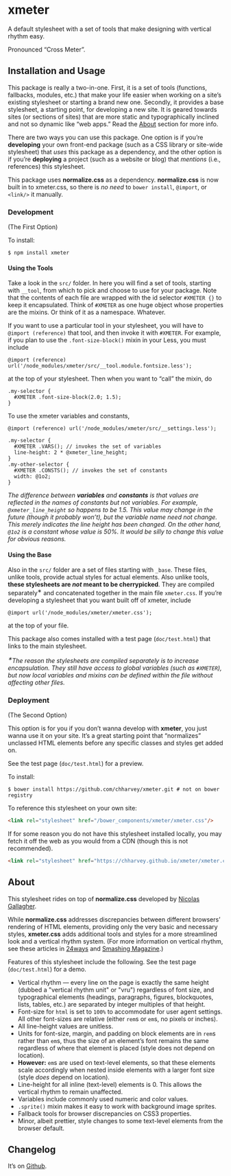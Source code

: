 # xmeter
A default stylesheet with a set of tools that make designing with vertical rhythm easy.

Pronounced “Cross Meter”.

## Installation and Usage

This package is really a two-in-one. First, it is a set of tools (functions,
fallbacks, modules, etc.) that make your life easier when working on a site’s
existing stylesheet or starting a brand new one. Secondly, it provides a base
stylesheet, a starting point, for developing a new site. It is geared towards
sites (or sections of sites) that are more static and typographically inclined
and not so dynamic like “web apps.”
Read the [About](#about) section for more info.

There are two ways you can use this package. One option is if you’re
**developing** your own front-end package (such as a CSS library or site-wide
stylesheet) that *uses* this package as a dependency, and the other option is
if you’re **deploying** a project (such as a website or blog) that *mentions*
(i.e., references) this stylesheet.

This package uses **normalize.css** as a dependency.
**normalize.css** is now built in to xmeter.css, so there is *no need* to
`bower install`, `@import`, or `<link/>` it manually.

### Development

(The First Option)

To install:

    $ npm install xmeter

#### Using the Tools

Take a look in the `src/` folder. In here you will find a set of tools, starting
with `__tool`, from which to pick and choose to use for your package. Note that
the contents of each file are wrapped with the id selector `#XMETER {}` to keep
it encapsulated. Think of `#XMETER` as one huge object whose properties are
the mixins. Or think of it as a namespace. Whatever.

If you want to use a particular tool in your stylesheet, you will have to
`@import (reference)` that tool, and then invoke it with `#XMETER`. For example,
if you plan to use the `.font-size-block()` mixin in your Less, you must include

```less
@import (reference) url('/node_modules/xmeter/src/__tool.module.fontsize.less');
```

at the top of your stylesheet. Then when you want to “call” the mixin, do

```less
.my-selector {
  #XMETER .font-size-block(2.0; 1.5);
}
```

To use the xmeter variables and constants,

```less
@import (reference) url('/node_modules/xmeter/src/__settings.less');

.my-selector {
  #XMETER .VARS(); // invokes the set of variables
  line-height: 2 * @xmeter_line_height;
}
.my-other-selector {
  #XMETER .CONSTS(); // invokes the set of constants
  width: @1o2;
}
```

<i>The difference between **variables** and **constants** is that values are reflected in
the names of constants but not variables. For example, `@xmeter_line_height` so happens to be 1.5.
This value may change in the future (though it probably won’t), but the variable name need not change.
This merely indicates the line height has been changed.
On the other hand, `@1o2` is a constant whose value is 50%. It would be silly to change this value
for obvious reasons.</i>

#### Using the Base

Also in the `src/` folder are a set of files starting with `_base`. These files,
unlike tools, provide actual styles for actual elements. Also unlike tools, **these
stylesheets are *not* meant to be cherrypicked**. They are compiled separately<sup>&lowast;</sup> and
concatenated together in the main file `xmeter.css`. If you’re developing a
stylesheet that you want built off of xmeter, include

```less
@import url('/node_modules/xmeter/xmeter.css');
```

at the top of  your file.

This package also comes installed with a test page (`doc/test.html`)
that links to the main stylesheet.

<i><sup>&lowast;</sup>The reason the stylesheets are compiled separately is to increase
encapsulation. They still have access to global variables (such as `#XMETER`),
but now local variables and mixins can be defined within the file without
affecting other files.</i>

### Deployment

(The Second Option)

This option is for you if you don’t wanna develop with **xmeter**, you just
wanna use it on your site. It’s a great starting point that “normalizes”
unclassed HTML elements before any specific classes and styles get added on.

See the test page (`doc/test.html`) for a preview.

To install:

    $ bower install https://github.com/chharvey/xmeter.git # not on bower registry

To reference this stylesheet on your own site:

```html
<link rel="stylesheet" href="/bower_components/xmeter/xmeter.css"/>
```

If for some reason you do not have this stylesheet installed locally, you may
fetch it off the web as you would from a CDN (though this is not recommended).

```html
<link rel="stylesheet" href="https://chharvey.github.io/xmeter/xmeter.css"/>
```

## About

This stylesheet rides on top of **normalize.css** developed by
[Nicolas Gallagher](http://necolas.github.io/normalize.css/).

While **normalize.css** addresses discrepancies between different browsers’
rendering of HTML elements, providing only the very basic and necessary styles,
**xmeter.css** adds additional tools and styles for a more streamlined look and a
vertical rhythm system. (For more information on vertical rhythm, see these articles in
[24ways](http://24ways.org/2006/compose-to-a-vertical-rhythm/) and
[Smashing Magazine](http://www.smashingmagazine.com/2011/03/14/technical-web-typography-guidelines-and-techniques/#tt-rhythm).)

Features of this stylesheet include the following. See the test page (`doc/test.html`)
for a demo.

- Vertical rhythm &mdash; every line on the page is exactly the same height
  (dubbed a "vertical rhythm unit" or "vru") regardless of font size, and
  typographical elements (headings, paragraphs, figures, blockquotes, lists,
  tables, etc.) are separated by integer multiples of that height.
- Font-size for `html` is set to `100%` to accommodate for user agent settings.
  All other font-sizes are relative (either `rem`s or `em`s, no pixels or inches).
- All line-height values are unitless.
- Units for font-size, margin, and padding on block elements are in `rem`s
  rather than `em`s, thus the size of an element’s font remains the same
  regardless of where that element is placed (style does not depend on location).
- **However:** `em`s are used on text-level elements, so that these elements
  scale accordingly when nested inside elements with a larger font size
  (style *does* depend on location).
- Line-height for all inline (text-level) elements is 0. This allows the
  vertical rhythm to remain unaffected.
- Variables include commonly used numeric and color values.
- `.sprite()` mixin makes it easy to work with background image sprites.
- Fallback tools for browser discrepancies on CSS3 properties.
- Minor, albeit prettier, style changes to some text-level elements from the browser default.

## Changelog

It’s on [Github](https://github.com/chharvey/xmeter/releases).
